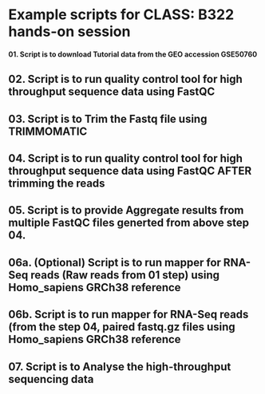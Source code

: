 # Example scripts for CLASS: B322 hands-on session 



#### 01. Script is to download Tutorial data from the GEO accession GSE50760
## 02. Script is to run quality control tool for high throughput sequence data using FastQC
## 03. Script is to Trim the Fastq file using TRIMMOMATIC
## 04. Script is to run quality control tool for high throughput sequence data using FastQC AFTER trimming the reads 
## 05. Script is to provide Aggregate results from multiple FastQC files generted from above step 04. 
## 06a. (Optional) Script is to run mapper for RNA-Seq reads (Raw reads from 01 step) using Homo_sapiens GRCh38 reference
## 06b. Script is to run mapper for RNA-Seq reads (from the step 04, paired fastq.gz files using Homo_sapiens GRCh38 reference
## 07. Script is to Analyse the high-throughput sequencing data


	

	
